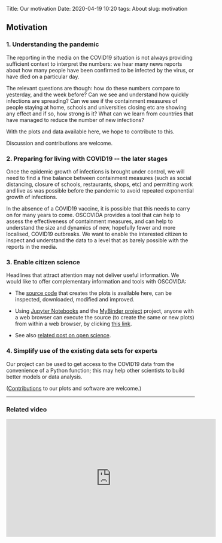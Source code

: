 Title: Our motivation
Date: 2020-04-19 10:20
tags: About
slug: motivation


## Motivation

### 1. Understanding the pandemic

The reporting in the media on the COVID19 situation is not always providing
sufficient context to interpret the numbers: we hear many news reports about how
many people have been confirmed to be infected by the virus, or have died on a
particular day. 

The relevant questions are though: how do these numbers compare to yesterday,
and the week before? Can we see and understand how quickly infections are
spreading? Can we see if the containment measures of people staying at home,
schools and universities closing etc are showing any effect and if so, how
strong is it? What can we learn from countries that have managed to reduce the
number of new infections? 

With the plots and data available here, we hope to contribute to this.

Discussion and contributions are welcome.

### 2. Preparing for living with COVID19 -- the later stages

Once the epidemic growth of infections is brought under control, we will need to
find a fine balance between containment measures (such as social distancing, closure of
schools, restaurants, shops, etc) and permitting work and live as was possible
before the pandemic to avoid repeated exponential growth of infections. 

In the absence of a COVID19 vaccine, it is possible that this needs to carry on
for many years to come. OSCOVIDA provides a tool that can help to assess the
effectiveness of containment measures, and can help to understand the size and
dynamics of new, hopefully fewer and more localised, COVID19 outbreaks. We want
to enable the interested citizen to inspect and understand the data to a level
that as barely possible with the reports in the media.

### 3. Enable citizen science

Headlines that attract attention may not deliver useful information. We would
like to offer complementary information and tools with OSCOVIDA:

* The [source code](https://github.com/oscovida/oscovida) that creates
  the plots is available here, can be inspected, downloaded, modified and
  improved.

* Using [Jupyter Notebooks](https://jupyter.org/) and the [MyBinder
  project](https://mybinder.org) project, anyone with a web browser can execute
  the source (to create the same or new plots) from within a web browser, by
  clicking [this
  link](https://mybinder.org/v2/gh/oscovida/binder/master?filepath=ipynb).

* See also [related post on open science](open-science.html).

### 4. Simplify use of the existing data sets for experts

Our project can be used to get access to the COVID19 data from the convenience
of a Python function; this may help other scientists to build better models or
data analysis.

([Contributions](contribute.html) to our plots and software are welcome.)

-------------------------------------------------

### Related video

<iframe width="560" height="315" src="https://www.youtube.com/embed/1_oDc_vptBQ" frameborder="0" allow="accelerometer; autoplay; encrypted-media; gyroscope; picture-in-picture" allowfullscreen></iframe>
